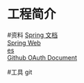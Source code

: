 # 工程简介

#资料
[Spring 文档](https://spring.io/guides)    
[Spring Web](https://spring.io/guides/gs/serving-web-content/)  
[es](https://elasticsearch.cn)  
[Github OAuth Document](https://docs.github.com/cn/developers/apps/building-github-apps/creating-a-github-app)  

#工具
git


